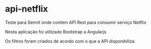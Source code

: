 # api-netflix
Teste para Sennit onde contém API Rest para consumir serviço Netflix

Nesta aplicação foi utilizado Bootstrap a Angularjs

Os filtros foram criados de acordo com o que a API disponibiliza.
